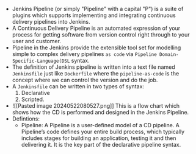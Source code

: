 - Jenkins Pipeline (or simply "Pipeline" with a capital "P") is a suite of plugins which supports implementing and integrating continuous delivery pipelines into Jenkins.
- A Continuous Delivery Pipeline is an automated expression of your process for getting software from version control right through to your user and customer.
- Pipeline in the Jenkins provide the extensible tool set for modelling simple to complex delivery pipelines `as code` via `Pipeline Domain-Specific-Language(DSL` syntax.
- The definition of Jenkins pipeline is written into a text file named `Jenkinsfile` just like `Dockerfile` where the `pipeline-as-code` is the concept where we can control the version and do the job.
- A `Jenkinsfile` can be written in two types of syntax:
	1. Declarative
	2. Scripted.
- ![[Pasted image 20240522080527.png]] This is a flow chart which shows how the CD is performed and designed in the Jenkins Pipeline.
- Defintions:
	- Pipeline: A Pipeline is a user-defined model of a CD pipeline. A Pipeline’s code defines your entire build process, which typically includes stages for building an application, testing it and then delivering it. It is the key part of the declarative pipeline syntax.